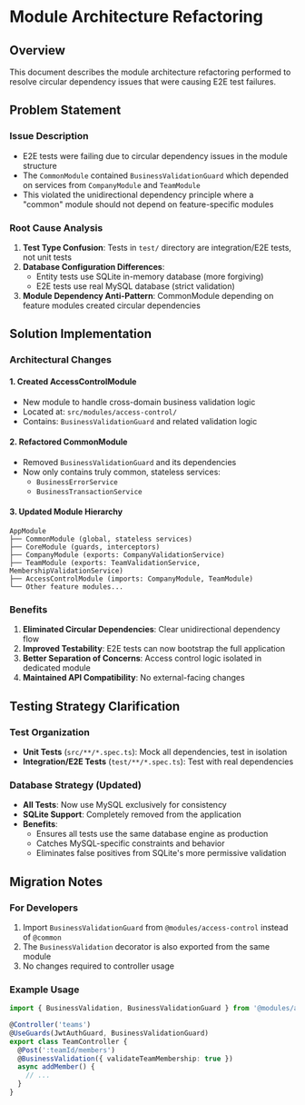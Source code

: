 # Module Architecture Refactoring

## Overview

This document describes the module architecture refactoring performed to resolve circular dependency issues that were causing E2E test failures.

## Problem Statement

### Issue Description
- E2E tests were failing due to circular dependency issues in the module structure
- The `CommonModule` contained `BusinessValidationGuard` which depended on services from `CompanyModule` and `TeamModule`
- This violated the unidirectional dependency principle where a "common" module should not depend on feature-specific modules

### Root Cause Analysis
1. **Test Type Confusion**: Tests in `test/` directory are integration/E2E tests, not unit tests
2. **Database Configuration Differences**:
   - Entity tests use SQLite in-memory database (more forgiving)
   - E2E tests use real MySQL database (strict validation)
3. **Module Dependency Anti-Pattern**: CommonModule depending on feature modules created circular dependencies

## Solution Implementation

### Architectural Changes

#### 1. Created AccessControlModule
- New module to handle cross-domain business validation logic
- Located at: `src/modules/access-control/`
- Contains: `BusinessValidationGuard` and related validation logic

#### 2. Refactored CommonModule
- Removed `BusinessValidationGuard` and its dependencies
- Now only contains truly common, stateless services:
  - `BusinessErrorService`
  - `BusinessTransactionService`

#### 3. Updated Module Hierarchy
```
AppModule
├── CommonModule (global, stateless services)
├── CoreModule (guards, interceptors)
├── CompanyModule (exports: CompanyValidationService)
├── TeamModule (exports: TeamValidationService, MembershipValidationService)
├── AccessControlModule (imports: CompanyModule, TeamModule)
└── Other feature modules...
```

### Benefits

1. **Eliminated Circular Dependencies**: Clear unidirectional dependency flow
2. **Improved Testability**: E2E tests can now bootstrap the full application
3. **Better Separation of Concerns**: Access control logic isolated in dedicated module
4. **Maintained API Compatibility**: No external-facing changes

## Testing Strategy Clarification

### Test Organization
- **Unit Tests** (`src/**/*.spec.ts`): Mock all dependencies, test in isolation
- **Integration/E2E Tests** (`test/**/*.spec.ts`): Test with real dependencies

### Database Strategy (Updated)
- **All Tests**: Now use MySQL exclusively for consistency
- **SQLite Support**: Completely removed from the application
- **Benefits**: 
  - Ensures all tests use the same database engine as production
  - Catches MySQL-specific constraints and behavior
  - Eliminates false positives from SQLite's more permissive validation

## Migration Notes

### For Developers
1. Import `BusinessValidationGuard` from `@modules/access-control` instead of `@common`
2. The `BusinessValidation` decorator is also exported from the same module
3. No changes required to controller usage

### Example Usage
```typescript
import { BusinessValidation, BusinessValidationGuard } from '@modules/access-control';

@Controller('teams')
@UseGuards(JwtAuthGuard, BusinessValidationGuard)
export class TeamController {
  @Post(':teamId/members')
  @BusinessValidation({ validateTeamMembership: true })
  async addMember() {
    // ...
  }
}
```